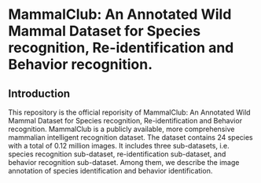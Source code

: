 # MammalClub: An Annotated Wild Mammal Dataset for Species recognition, Re-identification and Behavior recognition.

## Introduction
This repository is the official reporisity of MammalClub: An Annotated Wild Mammal Dataset for Species recognition, Re-identification and Behavior recognition. MammalClub is a publicly available, more comprehensive mammalian intelligent recognition dataset. The dataset contains 24 species with a total of 0.12 million images. It includes three sub-datasets, i.e. species recognition sub-dataset, re-identification sub-dataset, and behavior recognition sub-dataset. Among them, we describe the image annotation of species identification and behavior identification.
